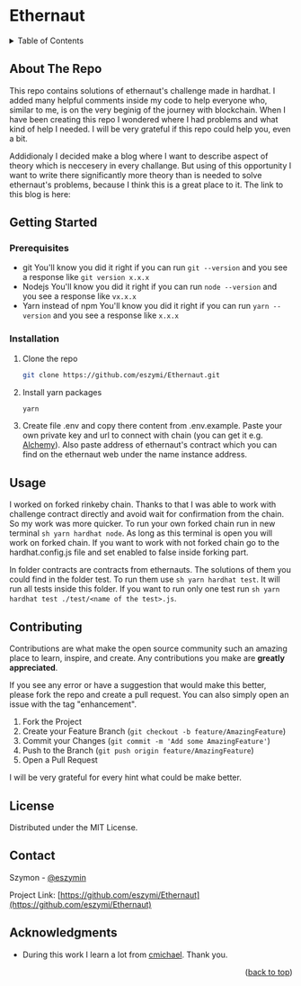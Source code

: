 # Ethernaut

<!-- PROJECT SHIELDS -->
<!--




<!-- TABLE OF CONTENTS -->
<details>
  <summary>Table of Contents</summary>
  <ol>
    <li>
      <a href="#about-the-project">About The Project</a>
    </li>
    <li>
      <a href="#getting-started">Getting Started</a>
      <ul>
        <li><a href="#prerequisites">Prerequisites</a></li>
        <li><a href="#installation">Installation</a></li>
      </ul>
    </li>
    <li><a href="#usage">Usage</a></li>
    <li><a href="#contributing">Contributing</a></li>
    <li><a href="#license">License</a></li>
    <li><a href="#contact">Contact</a></li>
    <li><a href="#acknowledgments">Acknowledgments</a></li>
  </ol>
</details>



<!-- ABOUT THE REPO -->
## About The Repo

This repo contains solutions of ethernaut's challenge made in hardhat. I added many helpful comments inside my code to help everyone who, similar to me, is on the very beginig of the journey with blockchain. When I have been creating this repo I wondered where I had problems and what kind of help I needed. I will be very grateful if this repo could help you, even a bit.

Addidionaly I decided make a blog where I want to describe aspect of theory which is neccesery in every challange. But using of this opportunity I want to write there significantly more theory than is needed to solve ethernaut's problems, because I think this is a great place to it. The link to this blog is here:  


<!-- GETTING STARTED -->
## Getting Started

### Prerequisites
* git
You'll know you did it right if you can run ```git --version``` and you see a response like ```git version x.x.x```
* Nodejs
You'll know you did it right if you can run ```node --version``` and you see a response like ```vx.x.x```
* Yarn instead of npm
You'll know you did it right if you can run ```yarn --version``` and you see a response like ```x.x.x```


### Installation

1. Clone the repo
   ```sh
   git clone https://github.com/eszymi/Ethernaut.git
   ```
2. Install yarn packages
   ```sh
   yarn
   ```
3. Create file .env and copy there content from .env.example. Paste your own private key and url to connect with chain (you can get it e.g. [Alchemy](https://www.alchemy.com)). Also paste address of ethernaut's contract which you can find on the ethernaut web under the name instance address.


<!-- USAGE EXAMPLES -->
## Usage

I worked on forked rinkeby chain. Thanks to that I was able to work with challenge contract directly and avoid wait for confirmation from the chain. So my work was more quicker. To run your own forked chain run in new terminal ```sh yarn hardhat node```. As long as this terminal is open you will work on forked chain. If you want to work with not forked chain go to the hardhat.config.js file and set enabled to false inside forking part.

In folder contracts are contracts from ethernauts. The solutions of them you could find in the folder test. To run them use ```sh yarn hardhat test```. It will run all tests inside this folder. If you want to run only one test run ```sh yarn hardhat test ./test/<name of the test>.js```.

<!-- CONTRIBUTING -->
## Contributing

Contributions are what make the open source community such an amazing place to learn, inspire, and create. Any contributions you make are **greatly appreciated**.

If you see any error or have a suggestion that would make this better, please fork the repo and create a pull request. You can also simply open an issue with the tag "enhancement".

1. Fork the Project
2. Create your Feature Branch (`git checkout -b feature/AmazingFeature`)
3. Commit your Changes (`git commit -m 'Add some AmazingFeature'`)
4. Push to the Branch (`git push origin feature/AmazingFeature`)
5. Open a Pull Request

I will be very grateful for every hint what could be make better.


<!-- LICENSE -->
## License

Distributed under the MIT License. 

<!-- CONTACT -->
## Contact

Szymon - [@eszymin](https://twitter.com/eszymin) 

Project Link: [https://github.com/eszymi/Ethernaut](https://github.com/eszymi/Ethernaut)




<!-- ACKNOWLEDGMENTS -->
## Acknowledgments

* During this work I learn a lot from [cmichael](https://cmichel.io/ethernaut-solutions/). Thank you.


<p align="right">(<a href="#readme-top">back to top</a>)</p>




